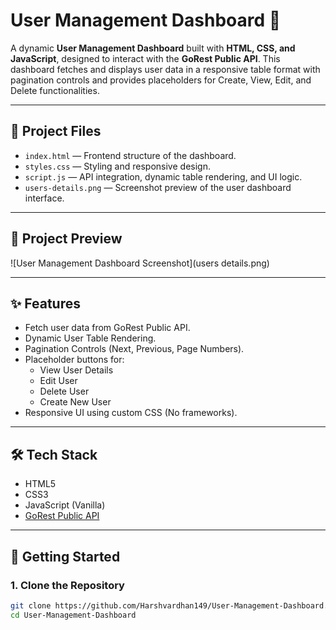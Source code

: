 # User Management Dashboard 🚀

A dynamic **User Management Dashboard** built with **HTML, CSS, and JavaScript**, designed to interact with the **GoRest Public API**. This dashboard fetches and displays user data in a responsive table format with pagination controls and provides placeholders for Create, View, Edit, and Delete functionalities.

---

## 📂 Project Files
- `index.html` — Frontend structure of the dashboard.
- `styles.css` — Styling and responsive design.
- `script.js` — API integration, dynamic table rendering, and UI logic.
- `users-details.png` — Screenshot preview of the user dashboard interface.

---

## 📸 Project Preview
![User Management Dashboard Screenshot](users details.png)

---

## ✨ Features
- Fetch user data from GoRest Public API.
- Dynamic User Table Rendering.
- Pagination Controls (Next, Previous, Page Numbers).
- Placeholder buttons for:
  - View User Details
  - Edit User
  - Delete User
  - Create New User
- Responsive UI using custom CSS (No frameworks).

---

## 🛠️ Tech Stack
- HTML5
- CSS3
- JavaScript (Vanilla)
- [GoRest Public API](https://gorest.co.in/public-api/users)

---

## 🚀 Getting Started

### 1. Clone the Repository
```bash
git clone https://github.com/Harshvardhan149/User-Management-Dashboard.git
cd User-Management-Dashboard
